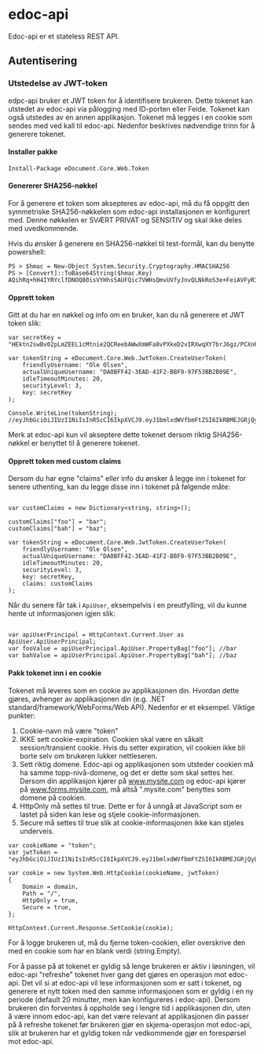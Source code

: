 # edoc-api

Edoc-api er et stateless REST API. 

## Autentisering

### Utstedelse av JWT-token
edpc-api bruker et JWT token for å identifisere brukeren. Dette tokenet kan utstedet av edoc-api via pålogging med ID-porten eller Feide. Tokenet kan også utstedes av en annen applikasjon. Tokenet må legges i en cookie som sendes med ved kall til edoc-api. Nedenfor beskrives nødvendige trinn for å generere tokenet.

#### Installer pakke 

```
Install-Package eDocument.Core.Web.Token 
```

#### Genererer SHA256-nøkkel

For å generere et token som aksepteres av edoc-api, må du få oppgitt den symmetriske SHA256-nøkkelen som edoc-api installasjonen er konfigurert med. Denne nøkkelen er SVÆRT PRIVAT og SENSITIV og skal ikke deles med uvedkommende. 


Hvis du ønsker å generere en SHA256-nøkkel til test-formål, kan du benytte powershell:
```
PS > $hmac = New-Object System.Security.Cryptography.HMACSHA256
PS > [Convert]::ToBase64String($hmac.Key)
AQihRq+hH4IYRYclfDNOQ80isVYHhs5AUFQic7VWHsQmvUVfyJnvQLNkRoS3e+FeiAVFyR36rh8xXf3zs2apBA==
```

#### Opprett token

Gitt at du har en nøkkel og info om en bruker, kan du nå generere et JWT token slik:
```
var secretKey = "HEktn2swBv02pLmZEEL1cMtnie2QCReebAWwXmWFa8vPXkeD2vIRXwqXY7brJ6gz/PCXnPR2Pg48Co0L+pSBIw==";

var tokenString = eDocument.Core.Web.JwtToken.CreateUserToken(
    friendlyUsername: "Ole Olsen",
    actualUniqueUsername: "DA0BFF42-3EAD-41F2-BBF9-97F53BB2B09E",
    idleTimeoutMinutes: 20,
    securityLevel: 3,
    key: secretKey
);

Console.WriteLine(tokenString); //eyJhbGciOiJIUzI1NiIsInR5cCI6IkpXVCJ9.eyJ1bmlxdWVfbmFtZSI6IkRBMEJGRjQyLTNF...
```

Merk at edoc-api kun vil akseptere dette tokenet dersom riktig SHA256-nøkkel er benyttet til å generere tokenet.

#### Opprett token med custom claims

Dersom du har egne "claims" eller info du ønsker å legge inn i tokenet for senere uthenting, kan du legge disse inn i tokenet på følgende måte:

```

var customClaims = new Dictionary<string, string>();

customClaims["foo"] = "bar";
customClaims["bah"] = "baz";

var tokenString = eDocument.Core.Web.JwtToken.CreateUserToken(
    friendlyUsername: "Ole Olsen",
    actualUniqueUsername: "DA0BFF42-3EAD-41F2-BBF9-97F53BB2B09E",
    idleTimeoutMinutes: 20,
    securityLevel: 3,
    key: secretKey,
    claims: customClaims
);

```

Når du senere får tak i `ApiUser`, eksempelvis i en preutfylling, vil du kunne hente ut informasjonen igjen slik:

```

var apiUserPrincipal = HttpContext.Current.User as ApiUser.ApiUserPrincipal;
var fooValue = apiUserPrincipal.ApiUser.PropertyBag["foo"]; //bar
var bahValue = apiUserPrincipal.ApiUser.PropertyBag["bah"]; //baz

```

#### Pakk tokenet inn i en cookie

Tokenet må leveres som en cookie av applikasjonen din. Hvordan dette gjøres, avhenger av applikasjonen din (e.g. .NET standard/framework/WebForms/Web API). Nedenfor er et eksempel. Viktige punkter:

1. Cookie-navn må være "token"
2. IKKE sett cookie-expiration. Cookien skal være en såkalt session/transient cookie. Hvis du setter expiration, vil cookien ikke bli borte selv om brukeren lukker nettleseren. 
3. Sett riktig domene. Edoc-api og applikasjonen som utsteder cookien må ha samme topp-nivå-domene, og det er dette som skal settes her. Dersom din applikasjon kjører på www.mysite.com og edoc-api kjører på www.forms.mysite.com, må altså ".mysite.com" benyttes som domene på cookien.
4. HttpOnly må settes til true. Dette er for å unngå at JavaScript som er lastet på siden kan lese og stjele cookie-informasjonen.
5. Secure må settes til true slik at cookie-informasjonen ikke kan stjeles underveis.

```
var cookieName = "token";
var jwtToken = "eyJhbGciOiJIUzI1NiIsInR5cCI6IkpXVCJ9.eyJ1bmlxdWVfbmFtZSI6IkRBMEJGRjQyLTNF...";

var cookie = new System.Web.HttpCookie(cookieName, jwtToken)
{
    Domain = domain,
    Path = "/",
    HttpOnly = true,
    Secure = true,
};

HttpContext.Current.Response.SetCookie(cookie);
```

For å logge brukeren ut, må du fjerne token-cookien, eller overskrive den med en cookie som har en blank verdi (string.Empty). 

For å passe på at tokenet er gyldig så lenge brukeren er aktiv i løsningen, vil edoc-api "refreshe" tokenet hver gang det gjøres en operasjon mot edoc-api. Det vil si at edoc-api vil lese informasjonen som er satt i tokenet, og generere et nytt token med den samme informasjonen som er gyldig i en ny periode (default 20 minutter, men kan konfigureres i edoc-api). Dersom brukeren din forventes å oppholde seg i lengre tid i applikasjonen din, uten å være innom edoc-api, kan det være relevant at applikasjonen din passer på å refreshe tokenet før brukeren gjør en skjema-operasjon mot edoc-api, slik at brukeren har et gyldig token når vedkommende gjør en forespørsel mot edoc-api. 
